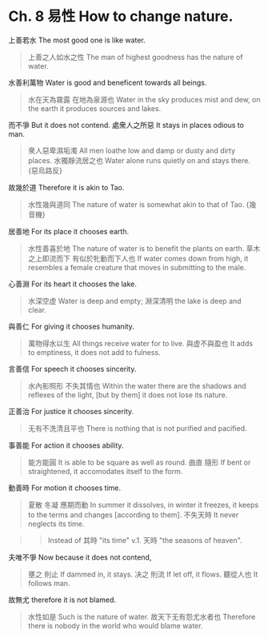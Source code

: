 # Ch. 8 易性 How to change nature.

上善若水
The most good one is like water.

> 上善之人如水之性
The man of highest goodness has the nature of water.

水善利萬物
Water is good and beneficent towards all beings.

> 水在天為霧露
在地為泉源也
Water in the sky produces mist and dew,
on the earth it produces sources and lakes.

而不爭
But it does not contend.
處衆人之所惡
It stays in places odious to man.

> 衆人惡卑濕垢濁
All men loathe low and damp or dusty and dirty places.
水獨靜流居之也
Water alone runs quietly on and stays there.
{惡烏路反}

故幾於道
Therefore it is akin to Tao.

> 水性幾與道同
The nature of water is somewhat akin to that of Tao.
{幾音機}

居善地
For its place it chooses earth.

> 水性善喜於地
The nature of water is to benefit the plants on earth.
草木之上即流而下
有似於牝動而下人也
If water comes down from high,
it resembles a female creature that moves in submitting to the male.

心善淵
For its heart it chooses the lake.

> 水深空虚
Water is deep and empty;
淵深清明
the lake is deep and clear.

與善仁
For giving it chooses humanity.

> 萬物得水以生
All things receive water for to live.
與虚不與盈也
It adds to emptiness, it does not add to fulness.

言善信
For speech it chooses sincerity.

> 水內影照形
不失其情也
Within the water there are the shadows and reflexes of the light,
[but by them] it does not lose its nature.

正善治
For justice it chooses sincerity.

> 无有不洗清且平也
There is nothing that is not purified and pacified.

事善能
For action it chooses ability.

> 能方能圓
It is able to be square as well as round.
曲直
隨形
If bent or straightened,
it accomodates itself to the form.

動善時
For motion it chooses time.

> 夏散
冬凝
應期而動
In summer it dissolves,
in winter it freezes,
it keeps to the terms and changes [according to them].
不失天時
It never neglects its time.

>> Instead of 其時 "its time" v.1. 天時 "the seasons of heaven".

夫唯不爭
Now because it does not contend,

> 壅之
則止
If dammed in,
it stays.
决之
則流
If let off,
it flows.
聽從人也
It follows man.

故無尤
therefore it is not blamed.

> 水性如是
Such is the nature of water.
故天下无有怨尤水者也
Therefore there is nobody in the world who would blame water.
